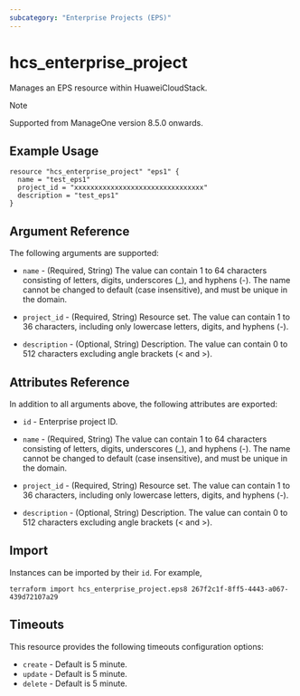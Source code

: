 ```yaml
---
subcategory: "Enterprise Projects (EPS)"
---
```


# hcs_enterprise_project

Manages an EPS resource within HuaweiCloudStack.

> [!NOTE]
>
> Supported from ManageOne version 8.5.0 onwards.

## Example Usage

```hcl
resource "hcs_enterprise_project" "eps1" {
  name = "test_eps1"
  project_id = "xxxxxxxxxxxxxxxxxxxxxxxxxxxxxxxx"
  description = "test_eps1"
}
```

## Argument Reference

The following arguments are supported:

* `name` - (Required, String) The value can contain 1 to 64 characters consisting of letters, digits, underscores (_), and hyphens (-). The name cannot be changed to default (case insensitive), and must be unique in the domain.

* `project_id` - (Required, String) Resource set. The value can contain 1 to 36 characters, including only lowercase letters, digits, and hyphens (-).

* `description` - (Optional, String) Description. The value can contain 0 to 512 characters excluding angle brackets (< and >).

## Attributes Reference

In addition to all arguments above, the following attributes are exported:

* `id` - Enterprise project ID.

* `name` - (Required, String) The value can contain 1 to 64 characters consisting of letters, digits, underscores (_), and hyphens (-). The name cannot be changed to default (case insensitive), and must be unique in the domain.

* `project_id` - (Required, String) Resource set. The value can contain 1 to 36 characters, including only lowercase letters, digits, and hyphens (-).

* `description` - (Optional, String) Description. The value can contain 0 to 512 characters excluding angle brackets (< and >).

## Import

Instances can be imported by their `id`. For example,

```
terraform import hcs_enterprise_project.eps8 267f2c1f-8ff5-4443-a067-439d72107a29
```

## Timeouts

This resource provides the following timeouts configuration options:

* `create` - Default is 5 minute.
* `update` - Default is 5 minute.
* `delete` - Default is 5 minute.